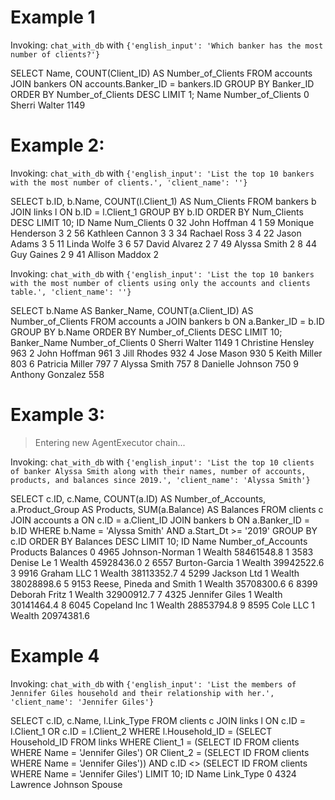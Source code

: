 # Example 1
Invoking: `chat_with_db` with `{'english_input': 'Which banker has the most number of clients?'}`


SELECT Name, COUNT(Client_ID) AS Number_of_Clients
FROM accounts
JOIN bankers ON accounts.Banker_ID = bankers.ID
GROUP BY Banker_ID
ORDER BY Number_of_Clients DESC
LIMIT 1;
            Name  Number_of_Clients
0  Sherri Walter               1149


# Example 2:
Invoking: `chat_with_db` with `{'english_input': 'List the top 10 bankers with the most number of clients.', 'client_name': ''}`


SELECT b.ID, b.Name, COUNT(l.Client_1) AS Num_Clients
FROM bankers b
JOIN links l ON b.ID = l.Client_1
GROUP BY b.ID
ORDER BY Num_Clients DESC
LIMIT 10;
   ID               Name  Num_Clients
0  32       John Hoffman            4
1  59  Monique Henderson            3
2  56    Kathleen Cannon            3
3  34       Rachael Ross            3
4  22        Jason Adams            3
5  11        Linda Wolfe            3
6  57      David Alvarez            2
7  49       Alyssa Smith            2
8  44         Guy Gaines            2
9  41     Allison Maddox            2


Invoking: `chat_with_db` with `{'english_input': 'List the top 10 bankers with the most number of clients using only the accounts and clients table.', 'client_name': ''}`


SELECT b.Name AS Banker_Name, COUNT(a.Client_ID) AS Number_of_Clients
FROM accounts a
JOIN bankers b ON a.Banker_ID = b.ID
GROUP BY b.Name
ORDER BY Number_of_Clients DESC
LIMIT 10;
         Banker_Name  Number_of_Clients
0      Sherri Walter               1149
1  Christine Hensley                963
2       John Hoffman                961
3        Jill Rhodes                932
4         Jose Mason                930
5       Keith Miller                803
6    Patricia Miller                797
7       Alyssa Smith                757
8   Danielle Johnson                750
9   Anthony Gonzalez                558


# Example 3:
> Entering new AgentExecutor chain...

Invoking: `chat_with_db` with `{'english_input': 'List the top 10 clients of banker Alyssa Smith along with their names, number of accounts, products, and balances since 2019.', 'client_name': 'Alyssa Smith'}`


SELECT c.ID, c.Name, COUNT(a.ID) AS Number_of_Accounts, a.Product_Group AS Products, SUM(a.Balance) AS Balances
FROM clients c
JOIN accounts a ON c.ID = a.Client_ID
JOIN bankers b ON a.Banker_ID = b.ID
WHERE b.Name = 'Alyssa Smith' AND a.Start_Dt >= '2019'
GROUP BY c.ID
ORDER BY Balances DESC
LIMIT 10;
     ID                     Name  Number_of_Accounts Products    Balances
0  4965           Johnson-Norman                   1   Wealth  58461548.8
1  3583                Denise Le                   1   Wealth  45928436.0
2  6557            Burton-Garcia                   1   Wealth  39942522.6
3  9916               Graham LLC                   1   Wealth  38113352.7
4  5299              Jackson Ltd                   1   Wealth  38028898.6
5  9153  Reese, Pineda and Smith                   1   Wealth  35708300.6
6  8399            Deborah Fritz                   1   Wealth  32900912.7
7  4325           Jennifer Giles                   1   Wealth  30141464.4
8  6045             Copeland Inc                   1   Wealth  28853794.8
9  8595                 Cole LLC                   1   Wealth  20974381.6

# Example 4

Invoking: `chat_with_db` with `{'english_input': 'List the members of Jennifer Giles household and their relationship with her.', 'client_name': 'Jennifer Giles'}`


SELECT c.ID, c.Name, l.Link_Type
FROM clients c
JOIN links l ON c.ID = l.Client_1 OR c.ID = l.Client_2
WHERE l.Household_ID = (SELECT Household_ID FROM links WHERE Client_1 = (SELECT ID FROM clients WHERE Name = 'Jennifer Giles') OR Client_2 = (SELECT ID FROM clients WHERE Name = 'Jennifer Giles'))
AND c.ID <> (SELECT ID FROM clients WHERE Name = 'Jennifer Giles')
LIMIT 10;
     ID              Name Link_Type
0  4324  Lawrence Johnson    Spouse